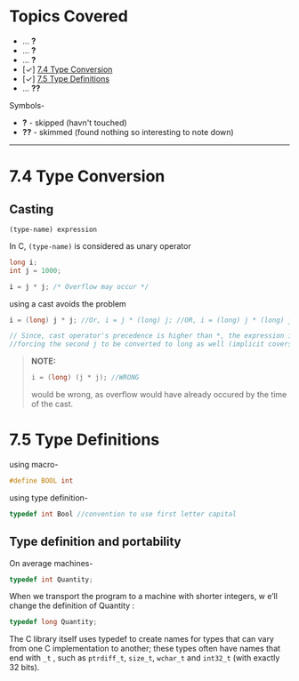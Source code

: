 # Topics Covered

- ... **?**
- ... **?**
- ... **?**
- [&check;] [7.4 Type Conversion](#74-type-conversion)
- [&check;] [7.5 Type Definitions](#75-type-definitions)
- ... **??**

Symbols-
- **?** - skipped (havn't touched)
- **??** - skimmed (found nothing so interesting to note down)
<hr>

# 7.4 Type Conversion

## Casting

`(type-name) expression`

In C, `(type-name)` is considered as unary operator

```c
long i;
int j = 1000;

i = j * j; /* Overflow may occur */
```
using a cast avoids the problem
```c
i = (long) j * j; //Or, i = j * (long) j; //OR, i = (long) j * (long) j;

// Since, cast operator's precedence is higher than *, the expression is executed internaly by the compiler as this:    i = ((long) j) *j
//forcing the second j to be converted to long as well (implicit coversion)
```
> **NOTE:**  
>```c
>i = (long) (j * j); //WRONG
>```
> would be wrong, as overflow would have already occured by the time of the cast.


# 7.5 Type Definitions

using macro-
```c
#define BOOL int
```
using type definition- 
```c
typedef int Bool //convention to use first letter capital
```

## Type definition and portability
On average machines-
```c
typedef int Quantity;
```
When we transport the program to a machine with shorter integers, w e’ll change the definition of Quantity :
```c
typedef long Quantity;
```
The C library itself uses typedef to create names for types that can vary from one C implementation to another; these types often have names that end with `_t` , such as `ptrdiff_t`, `size_t`, `wchar_t` and `int32_t` (with exactly 32 bits).

